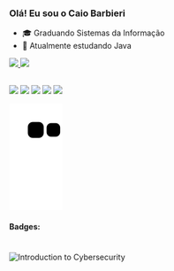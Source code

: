 ### Olá! Eu sou o Caio Barbieri

- 🎓 Graduando Sistemas da Informação
- 🌱 Atualmente estudando Java

<div>
  <a href="https://github.com/caiolombello">
  <img height="180em" src="https://github-readme-stats.vercel.app/api?username=caiolombello&show_icons=true&theme=blueberry&include_all_commits=true&count_private=true"/>
  <img height="180em" src="https://github-readme-stats.vercel.app/api/top-langs/?username=caiolombello&layout=compact&langs_count=7&theme=blueberry"/>
</div>

  ##
  
  <div> 
  <a href="https://www.youtube.com/channel/caiolombello" target="_blank"><img src="https://img.shields.io/badge/YouTube-FF0000?style=for-the-badge&logo=youtube&logoColor=white" target="_blank"></a>
  <a href="https://instagram.com/caiolombello" target="_blank"><img src="https://img.shields.io/badge/-Instagram-%23E4405F?style=for-the-badge&logo=instagram&logoColor=white" target="_blank"></a>
 	<a href="https://www.twitch.tv/nonyy" target="_blank"><img src="https://img.shields.io/badge/Twitch-9146FF?style=for-the-badge&logo=twitch&logoColor=white" target="_blank"></a>
  <a href = "mailto:caiolvbarbieri@pm.me"><img src="https://img.shields.io/badge/-Gmail-%23333?style=for-the-badge&logo=gmail&logoColor=white" target="_blank"></a>
  <a href="https://www.linkedin.com/in/caiolvbarbieri" target="_blank"><img src="https://img.shields.io/badge/-LinkedIn-%230077B5?style=for-the-badge&logo=linkedin&logoColor=white" target="_blank"></a> 
    
 ![Snake animation](https://github.com/caiolombello/caiolombello/blob/output/github-contribution-grid-snake.svg)
    
  </div>

   #### Badges:
 <div style="display: inline_block"><br> 
  <img align="center" alt="Introduction to Cybersecurity" height="120" width="120" src="https://images.credly.com/size/340x340/images/af8c6b4e-fc31-47c4-8dcb-eb7a2065dc5b/I2CS__1_.png">
 </div>
